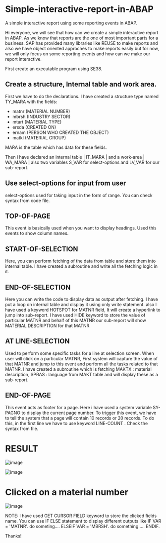 # Simple-interactive-report-in-ABAP
A simple interactive report using some reporting events in ABAP.

Hi everyone, we will see that how can we create a simple interactive report in ABAP.
As we know that reports are the one of most important parts for a business. SAP has provided many libraries like REUSE to make reports and also we have object oriented approches to make reports easily but for now, we will only focus on some reporting events and how can we make our report interactive.

First create an executable program using SE38.

## Create a structure, Internal table and work area.
First we have to do the declarations. I have created a structure type named TY_MARA with the fields:
* matnr   (MATERIAL NUMBER)
* mbrsh   (INDUSTRY SECTOR)
* mtart   (MATERIAL TYPE)
* ersda   (CREATED ON)
* ernam   (PERSON WHO CREATED THE OBJECT)
* matkl   (MATERIAL GROUP)

MARA is the table which has data for these fields.

Then i have declared an internal table | IT_MARA | and a work-area | WA_MARA | also two variables S_VAR for select-options and LV_VAR for our sub-report. 

## Use select-options for input from user
select-options used for taking input in the form of range. You can check syntax from code file.

## TOP-OF-PAGE
This event is basically used when you want to display headings.
Used this events to show column names.

## START-OF-SELECTION
Here, you can perform fetching of the data from table and store them into internal table. 
I have created a subroutine and write all the fetching logic in it.

## END-OF-SELECTION
Here you can write the code to display data as output after fetching.
I have put a loop on internal table and display it using only write statement.
also I have used a keyword HOTSPOT for MATNR field, It will create a hyperlink to jump into sub-report.
I have used HIDE keyword to store the value of particular MATNR and behalf of this MATNR our sub-report will show MATERIAL DESCRIPTION for that MATNR.

## AT LINE-SELECTION
Used to perform some specific tasks for a line at selection screen.
When user will click on a particular MATNR, First system will capture the value of that MATNR and jump to this event and perform all the tasks related to that MATNR.
I have created a subroutine which is fetching MAKTX : material description, SPRAS : language from MAKT table and will display these as a sub-report.

## END-OF-PAGE
This event acts as footer for a page. Here i have used a system variable SY-PAGNO to display the current page number.
To trigger this event, we have to tell the system that a page will contain 10 records or 20 records.
To do this, in the first line we have to use keyword LINE-COUNT <Number of records>.
Check the syntax from file.

# RESULT
![image](https://user-images.githubusercontent.com/98871199/206196686-b1c82a66-280a-4b6e-8766-0ddbd1caae8c.png)

![image](https://user-images.githubusercontent.com/98871199/206196795-ffe47c69-33e5-4dcf-baa9-5cafcf1e9b50.png)

# Clicked on a material number
![image](https://user-images.githubusercontent.com/98871199/206197010-7c1b0b5b-4b32-44a8-aada-75e88f8413ce.png)

NOTE: I have used GET CURSOR FIELD keyword to store the clicked fields name. You can use IF ELSE statement to display different outputs like
IF VAR = 'MATNR'.
do someting....
ELSEIF VAR = 'MBRSH'.
do something.....
ENDIF.

Thanks! 
